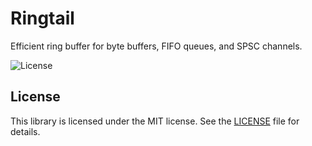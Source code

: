 # Ringtail
Efficient ring buffer for byte buffers, FIFO queues, and SPSC channels.

![License](https://img.shields.io/badge/license-MIT-blue.svg)

## License
This library is licensed under the MIT license. See the [LICENSE](LICENSE) file for details.
